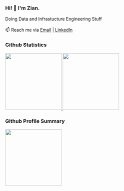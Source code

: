 ### Hi! 👋 I'm Zian. 
Doing Data and Infrastucture Engineering Stuff
<br><br>
📫 Reach me via <a href="mailto:tsabitghazian@gmail.com" target="_blank">Email</a> | <a href="https://www.linkedin.com/in/ghaziantsabitalkamil/" target="_blank">LinkedIn</a>

### Github Statistics

<p align="left">
  <a href="https://github.com/ZianTsabit">
    <img height="180em" src="https://github-readme-stats-eight-theta.vercel.app/api?username=ZianTsabit&show_icons=true&theme=algolia&include_all_commits=true&count_private=true"/>
    <img height="180em" src="https://github-readme-stats-eight-theta.vercel.app/api/top-langs/?username=ZianTsabit&layout=compact&langs_count=8&theme=algolia"/>
  </a>
</p>

### Github Profile Summary

<p align="left">
  <a href="https://github.com/ZianTsabit">
    <img height="180em" src="https://github-profile-summary-cards.vercel.app/api/cards/profile-details?username=ZianTsabit&theme=nord_bright"/>
  </a>
</p>
